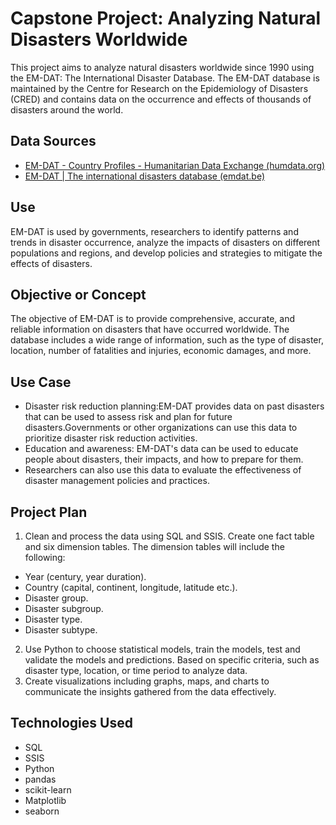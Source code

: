 # Capstone Project: Analyzing Natural Disasters Worldwide
This project aims to analyze natural disasters worldwide since 1990 using the EM-DAT: The International Disaster Database. The EM-DAT database is maintained by the Centre for Research on the Epidemiology of Disasters (CRED) and contains data on the occurrence and effects of thousands of disasters around the world.
## Data Sources
- [EM-DAT - Country Profiles - Humanitarian Data Exchange (humdata.org)](https://data.humdata.org/dataset/emdat-country-profiles)
- [EM-DAT | The international disasters database (emdat.be)](https://www.emdat.be/)
## Use
EM-DAT is used by governments, researchers to identify patterns and trends in disaster occurrence, analyze the impacts of disasters on different populations and regions, and develop policies and strategies to mitigate the effects of disasters.
## Objective or Concept
The objective of EM-DAT is to provide comprehensive, accurate, and reliable information on disasters that have occurred worldwide. The database includes a wide range of information, such as the type of disaster, location, number of fatalities and injuries, economic damages, and more.
## Use Case
* Disaster risk reduction planning:EM-DAT provides data on past disasters that can be used to assess risk and plan for future disasters.Governments or other organizations can use this data to prioritize disaster risk reduction activities.
* Education and awareness: EM-DAT's data can be used to educate people about disasters, their impacts, and how to prepare for them. 
* Researchers can also use this data to evaluate the effectiveness of disaster management policies and practices.
## Project Plan
1. Clean and process the data using SQL and SSIS. Create one fact table and six dimension tables. The dimension tables will include the following:
* Year (century, year duration).
* Country (capital, continent, longitude, latitude etc.).
* Disaster group.
* Disaster subgroup.
* Disaster type.
* Disaster subtype.
2. Use Python to choose statistical models, train the models, test and validate the models and predictions. Based on specific criteria, such as disaster type, location, or time period to analyze data.
3. Create visualizations including graphs, maps, and charts to communicate the insights gathered from the data effectively.
## Technologies Used
* SQL
* SSIS
* Python
* pandas
* scikit-learn
* Matplotlib
* seaborn
